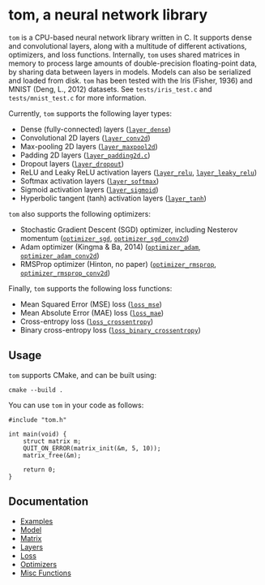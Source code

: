 # tom, a neural network library

`tom` is a CPU-based neural network library written in C. It supports dense and convolutional layers, along with a multitude of different activations, optimizers, and loss functions. Internally, `tom` uses shared matrices in memory to process large amounts of double-precision floating-point data, by sharing data between layers in models. Models can also be serialized and loaded from disk. `tom` has been tested with the Iris (Fisher, 1936) and MNIST (Deng, L., 2012) datasets. See `tests/iris_test.c` and `tests/mnist_test.c` for more information.

Currently, `tom` supports the following layer types:

- Dense (fully-connected) layers ([`layer_dense`](layers.md#layer_dense))
- Convolutional 2D layers ([`layer_conv2d`](layers.md#layer_conv2d))
- Max-pooling 2D layers ([`layer_maxpool2d`](layers.md#layer_maxpool2d))
- Padding 2D layers ([`layer_padding2d.c`](layers.md#layer_padding2d))
- Dropout layers ([`layer_dropout`](layers.md#layer_dropout))
- ReLU and Leaky ReLU activation layers ([`layer_relu`](layers.md#activation_relu), [`layer_leaky_relu`](layers.md#activation_leaky_relu))
- Softmax activation layers ([`layer_softmax`](layers.md#activation_softmax))
- Sigmoid activation layers ([`layer_sigmoid`](layers.md#activation_sigmoid))
- Hyperbolic tangent (tanh) activation layers ([`layer_tanh`](layers.md#activation_tanh))

`tom` also supports the following optimizers:

- Stochastic Gradient Descent (SGD) optimizer, including Nesterov momentum ([`optimizer_sgd`](optimizers.md#optimizer_sgd), [`optimizer_sgd_conv2d`](optimizers.md#optimizer_sgd_conv2d))
- Adam optimizer (Kingma & Ba, 2014) ([`optimizer_adam`](optimizers.md#optimizer_adam), [`optimizer_adam_conv2d`](optimizers.md#optimizer_adam_conv2d))
- RMSProp optimizer (Hinton, no paper) ([`optimizer_rmsprop`](optimizers.md#optimizer_rmsprop), [`optimizer_rmsprop_conv2d`](optimizers.md#optimizer_rmsprop_conv2d))

Finally, `tom` supports the following loss functions:

- Mean Squared Error (MSE) loss ([`loss_mse`](loss.md#loss_mse))
- Mean Absolute Error (MAE) loss ([`loss_mae`](loss.md#loss_mae))
- Cross-entropy loss ([`loss_crossentropy`](loss.md#loss_crossentropy))
- Binary cross-entropy loss ([`loss_binary_crossentropy`](loss.md#loss_binary_crossentropy))

## Usage

`tom` supports CMake, and can be built using:

```
cmake --build .
```

You can use `tom` in your code as follows:

```
#include "tom.h"

int main(void) {
    struct matrix m;
    QUIT_ON_ERROR(matrix_init(&m, 5, 10));
    matrix_free(&m);

    return 0;
}
```

## Documentation

- [Examples](examples.md)
- [Model](model.md)
- [Matrix](matrix.md)
- [Layers](layers.md)
- [Loss](loss.md)
- [Optimizers](optimizers.md)
- [Misc Functions](misc.md)